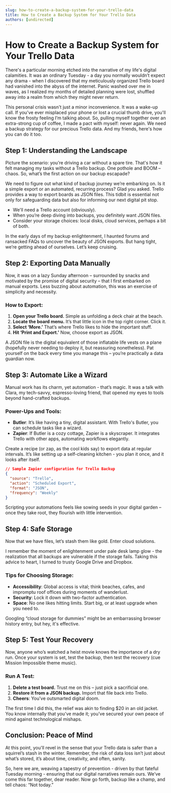 ```yaml
---
slug: how-to-create-a-backup-system-for-your-trello-data
title: How to Create a Backup System for Your Trello Data
authors: [undirected]
---
```



# How to Create a Backup System for Your Trello Data

There's a particular morning etched into the narrative of my life's digital calamities. It was an ordinary Tuesday - a day you normally wouldn’t expect any drama - when I discovered that my meticulously organized Trello board had vanished into the abyss of the internet. Panic washed over me in waves, as I realized my months of detailed planning were lost, shuffled away into a realm from which they might never return.

This personal crisis wasn't just a minor inconvenience. It was a wake-up call. If you’ve ever misplaced your phone or lost a crucial thumb drive, you'll know the frosty feeling I’m talking about. So, pulling myself together over an extra-strong cup of coffee, I made a pact with myself: never again. We need a backup strategy for our precious Trello data. And my friends, here's how you can do it too.

## Step 1: Understanding the Landscape

Picture the scenario: you’re driving a car without a spare tire. That's how it felt managing my tasks without a Trello backup. One pothole and BOOM – chaos. So, what’s the first action on our backup escapade?

We need to figure out what kind of backup journey we’re embarking on. Is it a simple export or an automated, recurring process? Glad you asked. Trello provides a way to export boards as JSON files. This tidbit is essential not only for safeguarding data but also for informing our next digital pit stop.

- We'll need a Trello account (obviously).
- When you’re deep diving into backups, you definitely want JSON files.
- Consider your storage choices: local disks, cloud services, perhaps a bit of both.

In the early days of my backup enlightenment, I haunted forums and ransacked FAQs to uncover the beauty of JSON exports. But hang tight, we’re getting ahead of ourselves. Let’s keep cruising.

## Step 2: Exporting Data Manually

Now, it was on a lazy Sunday afternoon – surrounded by snacks and motivated by the promise of digital security – that I first embarked on manual exports. Less buzzing about automation, this was an exercise of simplicity and necessity.

### How to Export:

1. **Open your Trello board.** Simple as unfolding a deck chair at the beach.
2. **Locate the board menu.** It’s that little icon in the top right corner. Click it.
3. **Select ‘More.’** That’s where Trello likes to hide the important stuff.
4. **Hit ‘Print and Export.’** Now, choose export as JSON.

A JSON file is the digital equivalent of those inflatable life vests on a plane (hopefully never needing to deploy it, but reassuring nonetheless). Pat yourself on the back every time you manage this – you’re practically a data guardian now.

## Step 3: Automate Like a Wizard

Manual work has its charm, yet automation - that’s magic. It was a talk with Clara, my tech-savvy, espresso-loving friend, that opened my eyes to tools beyond hand-crafted backups.

### Power-Ups and Tools:

- **Butler**: It’s like having a tiny, digital assistant. With Trello's Butler, you can schedule tasks like a wizard.
- **Zapier**: If Butler is a cozy cottage, Zapier is a skyscraper. It integrates Trello with other apps, automating workflows elegantly.

Create a recipe (or zap, as the cool kids say) to export data at regular intervals. It’s like setting up a self-cleaning kitchen - you plan it once, and it looks after itself.

```json
// Sample Zapier configuration for Trello Backup
{
  "source": "Trello",
  "action": "Scheduled Export",
  "format": "JSON",
  "frequency": "Weekly"
}
```

Scripting your automations feels like sowing seeds in your digital garden – once they take root, they flourish with little intervention.

## Step 4: Safe Storage

Now that we have files, let’s stash them like gold. Enter cloud solutions.

I remember the moment of enlightenment under pale desk lamp glow - the realization that all backups are vulnerable if the storage fails. Taking this advice to heart, I turned to trusty Google Drive and Dropbox.

### Tips for Choosing Storage:

- **Accessibility**: Global access is vital; think beaches, cafes, and impromptu roof offices during moments of wanderlust.
- **Security**: Lock it down with two-factor authentication.
- **Space**: No one likes hitting limits. Start big, or at least upgrade when you need to.

Googling “cloud storage for dummies” might be an embarrassing browser history entry, but hey, it's effective.

## Step 5: Test Your Recovery

Now, anyone who’s watched a heist movie knows the importance of a dry run. Once your system is set, test the backup, then test the recovery (cue Mission Impossible theme music).

### Run A Test:

1. **Delete a test board.** Trust me on this – just pick a sacrificial one.
2. **Restore it from a JSON backup.** Import that file back into Trello.
3. **Cheers**: You've outsmarted digital doom.

The first time I did this, the relief was akin to finding $20 in an old jacket. You know internally that you’ve made it; you’ve secured your own peace of mind against technological mishaps.

## Conclusion: Peace of Mind

At this point, you'll revel in the sense that your Trello data is safer than a squirrel’s stash in the winter. Remember, the risk of data loss isn’t just about what’s stored, it’s about time, creativity, and often, sanity.

So, here we are, weaving a tapestry of prevention - driven by that fateful Tuesday morning - ensuring that our digital narratives remain ours. We’ve come this far together, dear reader. Now go forth, backup like a champ, and tell chaos: “Not today.”